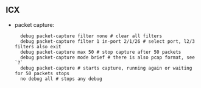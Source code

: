 ## ICX

* packet capture:

        debug packet-capture filter none # clear all filters
        debug packet-capture filter 1 in-port 2/1/26 # select port, l2/3 filters also exit
        debug packet-capture max 50 # stop capture after 50 packets
        debug packet-capture mode brief # there is also pcap format, see `?`
        debug packet-capture # starts capture, running again or waiting for 50 packets stops
        no debug all # stops any debug
